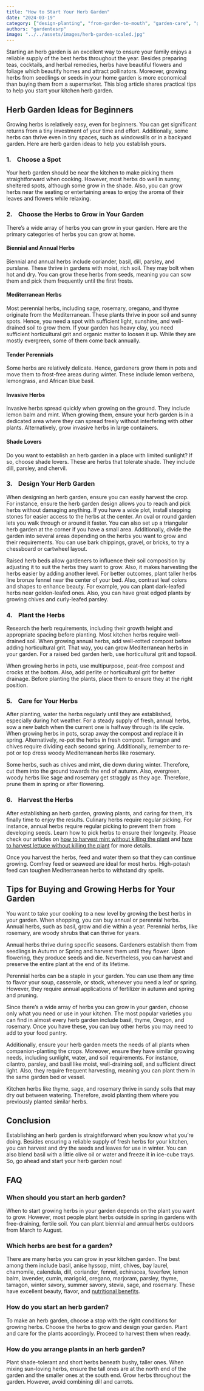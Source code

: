 ```yaml
---
title: "How to Start Your Herb Garden"
date: "2024-03-19"
category: ["design-planting", "from-garden-to-mouth", "garden-care", "grass", "plants"]
authors: "gardentesrp"
image: "../../assets/images/herb-garden-scaled.jpg"
---
```


Starting an herb garden is an excellent way to ensure your family enjoys a reliable supply of the best herbs throughout the year. Besides preparing teas, cocktails, and herbal remedies, herbs have beautiful flowers and foliage which beautify homes and attract pollinators. Moreover, growing herbs from seedlings or seeds in your home garden is more economical than buying them from a supermarket. This blog article shares practical tips to help you start your kitchen herb garden.

## Herb Garden Ideas for Beginners

Growing herbs is relatively easy, even for beginners. You can get significant returns from a tiny investment of your time and effort. Additionally, some herbs can thrive even in tiny spaces, such as windowsills or in a backyard garden. Here are herb garden ideas to help you establish yours.

### 1.    Choose a Spot

Your herb garden should be near the kitchen to make picking them straightforward when cooking. However, most herbs do well in sunny, sheltered spots, although some grow in the shade. Also, you can grow herbs near the seating or entertaining areas to enjoy the aroma of their leaves and flowers while relaxing.

### 2.    Choose the Herbs to Grow in Your Garden

There’s a wide array of herbs you can grow in your garden. Here are the primary categories of herbs you can grow at home.

#### Biennial and Annual Herbs

Biennial and annual herbs include coriander, basil, dill, parsley, and purslane. These thrive in gardens with moist, rich soil. They may bolt when hot and dry. You can grow these herbs from seeds, meaning you can sow them and pick them frequently until the first frosts.

#### Mediterranean Herbs

Most perennial herbs, including sage, rosemary, oregano, and thyme originate from the Mediterranean. These plants thrive in poor soil and sunny spots. Hence, you need a spot with sufficient light, sunshine, and well-drained soil to grow them. If your garden has heavy clay, you need sufficient horticultural grit and organic matter to loosen it up. While they are mostly evergreen, some of them come back annually.

#### Tender Perennials

Some herbs are relatively delicate. Hence, gardeners grow them in pots and move them to frost-free areas during winter. These include lemon verbena, lemongrass, and African blue basil.

#### Invasive Herbs

Invasive herbs spread quickly when growing on the ground. They include lemon balm and mint. When growing them, ensure your herb garden is in a dedicated area where they can spread freely without interfering with other plants. Alternatively, grow invasive herbs in large containers.

#### Shade Lovers

Do you want to establish an herb garden in a place with limited sunlight? If so, choose shade lovers. These are herbs that tolerate shade. They include dill, parsley, and chervil.

### 3.    Design Your Herb Garden

When designing an herb garden, ensure you can easily harvest the crop. For instance, ensure the herb garden design allows you to reach and pick herbs without damaging anything. If you have a wide plot, install stepping stones for easier access to the herbs at the center. An oval or round garden lets you walk through or around it faster. You can also set up a triangular herb garden at the corner if you have a small area. Additionally, divide the garden into several areas depending on the herbs you want to grow and their requirements. You can use bark chippings, gravel, or bricks, to try a chessboard or cartwheel layout.

Raised herb beds allow gardeners to influence their soil composition by adjusting it to suit the herbs they want to grow. Also, it makes harvesting the herbs easier by adding another level. For better outcomes, plant taller herbs line bronze fennel near the center of your bed. Also, contrast leaf colors and shapes to enhance beauty. For example, you can plant dark-leafed herbs near golden-leafed ones. Also, you can have great edged plants by growing chives and curly-leafed parsley.

### 4.    Plant the Herbs

Research the herb requirements, including their growth height and appropriate spacing before planting. Most kitchen herbs require well-drained soil. When growing annual herbs, add well-rotted compost before adding horticultural grit. That way, you can grow Mediterranean herbs in your garden. For a raised bed garden herb, use horticultural grit and topsoil.

When growing herbs in pots, use multipurpose, peat-free compost and crocks at the bottom. Also, add perlite or horticultural grit for better drainage. Before planting the plants, place them to ensure they at the right position.

### 5.    Care for Your Herbs

After planting, water the herbs regularly until they are established, especially during hot weather. For a steady supply of fresh, annual herbs, sow a new batch when the current one is halfway through its life cycle. When growing herbs in pots, scrap away the compost and replace it in spring. Alternatively, re-pot the herbs in fresh compost. Tarragon and chives require dividing each second spring. Additionally, remember to re-pot or top dress woody Mediterranean herbs like rosemary.

Some herbs, such as chives and mint, die down during winter. Therefore, cut them into the ground towards the end of autumn. Also, evergreen, woody herbs like sage and rosemary get straggly as they age. Therefore, prune them in spring or after flowering.

### 6.    Harvest the Herbs

After establishing an herb garden, growing plants, and caring for them, it’s finally time to enjoy the results. Culinary herbs require regular picking. For instance, annual herbs require regular picking to prevent them from developing seeds. Learn how to pick herbs to ensure their longevity. Please check our articles on [how to harvest mint without killing the plant](https://gardenterprise.com/how-to-harvest-mint-without-killing-the-plant/) and [how to harvest lettuce without killing the plant](https://gardenterprise.com/how-to-harvest-lettuce-without-killing-the-plant/) for more details.

Once you harvest the herbs, feed and water them so that they can continue growing. Comfrey feed or seaweed are ideal for most herbs. High-potash feed can toughen Mediterranean herbs to withstand dry spells.

## Tips for Buying and Growing Herbs for Your Garden

You want to take your cooking to a new level by growing the best herbs in your garden. When shopping, you can buy annual or perennial herbs. Annual herbs, such as basil, grow and die within a year. Perennial herbs, like rosemary, are woody shrubs that can thrive for years.

Annual herbs thrive during specific seasons. Gardeners establish them from seedlings in Autumn or Spring and harvest them until they flower. Upon flowering, they produce seeds and die. Nevertheless, you can harvest and preserve the entire plant at the end of its lifetime.

Perennial herbs can be a staple in your garden. You can use them any time to flavor your soup, casserole, or stock, whenever you need a leaf or spring. However, they require annual applications of fertilizer in autumn and spring and pruning.

Since there’s a wide array of herbs you can grow in your garden, choose only what you need or use in your kitchen. The most popular varieties you can find in almost every herb garden include basil, thyme, Oregon, and rosemary. Once you have these, you can buy other herbs you may need to add to your food pantry.

Additionally, ensure your herb garden meets the needs of all plants when companion-planting the crops. Moreover, ensure they have similar growing needs, including sunlight, water, and soil requirements. For instance, cilantro, parsley, and basil like moist, well-draining soil, and sufficient direct light. Also, they require frequent harvesting, meaning you can plant them in the same garden bed or vessel.

Kitchen herbs like thyme, sage, and rosemary thrive in sandy soils that may dry out between watering. Therefore, avoid planting them where you previously planted similar herbs.

## Conclusion

Establishing an herb garden is straightforward when you know what you’re doing. Besides ensuring a reliable supply of fresh herbs for your kitchen, you can harvest and dry the seeds and leaves for use in winter. You can also blend basil with a little olive oil or water and freeze it in ice-cube trays. So, go ahead and start your herb garden now!

## FAQ

### When should you start an herb garden?

When to start growing herbs in your garden depends on the plant you want to grow. However, most people plant herbs outside in spring in gardens with free-draining, fertile soil. You can plant biennial and annual herbs outdoors from March to August.

### Which herbs are best for a garden?

There are many herbs you can grow in your kitchen garden. The best among them include basil, anise hyssop, mint, chives, bay laurel, chamomile, calendula, dill, coriander, fennel, echinacea, feverfew, lemon balm, lavender, cumin, marigold, oregano, marjoram, parsley, thyme, tarragon, winter savory, summer savory, stevia, sage, and rosemary. These have excellent beauty, flavor, and [nutritional benefits](https://www.betterhealth.vic.gov.au/health/healthyliving/herbs).

### How do you start an herb garden?

To make an herb garden, choose a stop with the right conditions for growing herbs. Choose the herbs to grow and design your garden. Plant and care for the plants accordingly. Proceed to harvest them when ready.

### How do you arrange plants in an herb garden?

Plant shade-tolerant and short herbs beneath bushy, taller ones. When mixing sun-loving herbs, ensure the tall ones are at the north end of the garden and the smaller ones at the south end. Grow herbs throughout the garden. However, avoid combining dill and carrots.
